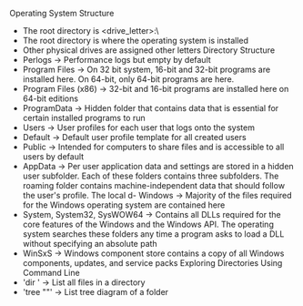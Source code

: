 Operating System Structure
- The root directory is <drive_letter>:\
- The root directory is where the operating system is installed
- Other physical drives are assigned other letters
Directory Structure
- Perlogs -> Performance logs but empty by default
- Program Files -> On 32 bit system, 16-bit and 32-bit programs are installed here. On 64-bit, only 64-bit programs are here.
- Program Files (x86) -> 32-bit and 16-bit programs are installed here on 64-bit editions
- ProgramData -> Hidden folder that contains data that is essential for certain installed programs to run
- Users -> User profiles for each user that logs onto the system
- Default -> Default user profile template for all created users
- Public -> Intended for computers to share files and is accessible to all users by default
- AppData -> Per user application data and settings are stored in a hidden user subfolder. Each of these folders contains three subfolders. The roaming folder contains machine-independent data that should follow the user's profile. The local d- Windows -> Majority of the files required for the Windows operating system are contained here
- System, System32, SysWOW64 -> Contains all DLLs required for the core features of the Windows and the Windows API. The operating system searches these folders any time a program asks to load a DLL without specifying an absolute path
- WinSxS -> Windows component store contains a copy of all Windows components, updates, and service packs
Exploring Directories Using Command Line
- 'dir <drive> <options>' -> List all files in a directory
- 'tree "<folder>"' -> List tree diagram of a folder

